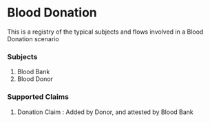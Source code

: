 # Blood Donation



This is a registry of the typical subjects and flows involved in a Blood Donation scenario

### Subjects

1. Blood Bank
2. Blood Donor

### Supported Claims

1. Donation Claim : Added by Donor, and attested by Blood Bank

